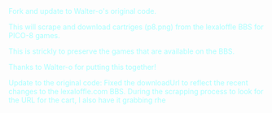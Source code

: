 <div style="color:#AAFFFF">
Fork and update to Walter-o's original code.

This will scrape and download cartriges (p8.png) from the lexaloffle BBS for PICO-8 games.

This is strickly to preserve the games that are available on the BBS.

Thanks to Walter-o for putting this together!

Update to the original code:
Fixed the downloadUrl to reflect the recent changes to the lexaloffle.com BBS.
During the scrapping process to look for the URL for the cart, I also have it grabbing rhe <TITLE> and apending it
to the begining of the file name. This really helped with the carts with 4233454.p8.png as a name.
Added verbose logging to a text file to catch errors and to see the last cartID downloaded.

To add:
I want to add a "resume" function so it will start with the last cartID it downloaded and continue on.
  

Install Process:

Step 1: Have python and pip installed<br>
Step 2 (optional): open a virtual environment<br>
Step 3: <code>pip install requirements.txt</code><br>
Step 4: Edit <code>start.py</code> to your needs<br>
Step 5: <code>python3 start.py</code><br><br>
